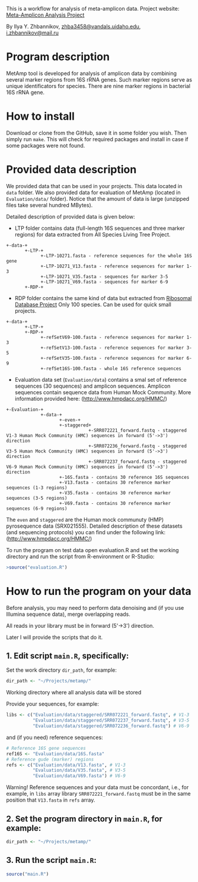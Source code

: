 This is a workflow for analysis of meta-amplicon data. Project website: [Meta-Amplicon Analysis Project](http://izhbannikov.github.io/MetAmp/)

By Ilya Y. Zhbannikov, zhba3458@vandals.uidaho.edu, i.zhbannikov@mail.ru

# Program description

MetAmp tool is developed for analysis of amplicon data by combining several marker regions from 16S rRNA genes.
Such marker regions serve as unique identificators for species. There are nine marker regions in bacterial 
16S rRNA gene.

# How to install

Download or clone from the GitHub, save it in some folder you wish. Then simply run ```make```. 
This will check for required packages and install in case if some packages were not found.

# Provided data description

We provided data that can be used in your projects. This data located in ```data``` folder.
We also provided data for evaluation of MetAmp (located in ```Evaluation/data/``` folder). 
Notice that the amount of data is large (unzipped files take several hundred MBytes). 

Detailed description of provided data is given below:

* LTP folder contains data (full-length 16S sequences and three marker regions) for
data extracted from All Species Living Tree Project.

```
+-data-+
	   +-LTP-+
			 +-LTP-10271.fasta - reference sequences for the whole 16S gene
	  		 +-LTP-10271_V13.fasta - reference sequences for marker 1-3
	  		 +-LTP-10271_V35.fasta - sequences for marker 3-5
	  		 +-LTP-10271_V69.fasta - sequences for marker 6-9
	   +-RDP-+
```

* RDP folder contains the same kind of data but extracted from [Ribosomal Database Project](http://rdp.cme.msu.edu/)
Only 100 species. Can be used for quick small projects.

```
+-data-+
	   +-LTP-+
	   +-RDP-+
	   		 +-refSetV69-100.fasta - reference sequences for marker 1-3
	   		 +-refSetV13-100.fasta - reference sequences for marker 3-5
	  		 +-refSetV35-100.fasta - reference sequences for marker 6-9
	  		 +-refSet16S-100.fasta - whole 16S reference sequences
```
* Evaluation data set (```Evaluation/data```) contains a smal set of reference sequences (30 sequences) and amplicon sequences.
Amplicon sequences contain sequence data from Human Mock Community. More information  provided here: (http://www.hmpdacc.org/HMMC/)

```
+-Evaluation-+
			 +-data-+
			 		+-even-+
			 		+-staggered+
			 				   +-SRR072221_forward.fastq - staggered V1-3 Human Mock Community (HMC) sequences in forward (5'->3') direction
			 				   +-SRR072236_forward.fastq - staggered V3-5 Human Mock Community (HMC) sequences in forward (5'->3') direction
			 				   +-SRR072237_forward.fastq - staggered V6-9 Human Mock Community (HMC) sequences in forward (5'->3') direction
			 		+-16S.fasta - contains 30 reference 16S sequences
		     		+-V13.fasta - contains 30 reference marker sequences (1-3 regions)
		     		+-V35.fasta - contains 30 reference marker sequences (3-5 regions)
		     		+-V69.fasta - contains 30 reference marker sequences (6-9 regions)
```

The ```even``` and ```staggered``` are the Human mock communuty (HMP) pyrosequence data (SRX021555).
Detailed description of these datasets (and sequencing protocols) you can find under the following link: (http://www.hmpdacc.org/HMMC/)

To run the program on test data open evaluation.R and set the working directory and run the script from R-environment or R-Studio:

~~~R
>source("evaluation.R")
~~~

# How to run the program on your data

Before analysis, you may need to perform data denoising and (if you use Illumina sequence data), merge overlapping reads.

All reads in your library must be in forward (5'->3') direction.

Later I will provide the scripts that do it.

## 1. Edit script ```main.R```, specifically:

Set the work directory ```dir_path```, for example:

~~~R
dir_path <- "~/Projects/metamp/"
~~~
Working directory where all analysis data will be stored

Provide your sequences, for example:

~~~R
libs <- c("Evaluation/data/staggered/SRR072221_forward.fastq", # V1-3
          "Evaluation/data/staggered/SRR072237_forward.fastq", # V3-5
          "Evaluation/data/staggered/SRR072236_forward.fastq") # V6-9
~~~

and (if you need) reference sequences:

~~~R
# Reference 16S gene sequences
ref16S <- "Evaluation/data/16S.fasta"  
# Reference gude (marker) regions
refs <- c("Evaluation/data/V13.fasta", # V1-3 
          "Evaluation/data/V35.fasta", # V3-5
          "Evaluation/data/V69.fasta") # V6-9
~~~

Warning! Reference sequences and your data must be concordant, i.e., for example, in ```libs``` array library ```SRR072221_forward.fastq``` 
must be in the same position that ```V13.fasta``` in ```refs``` array.

## 2. Set the program directory in ```main.R```, for example:

~~~R
dir_path <- "~/Projects/metamp/"
~~~


## 3. Run the script ```main.R```:

~~~R
source("main.R")
~~~